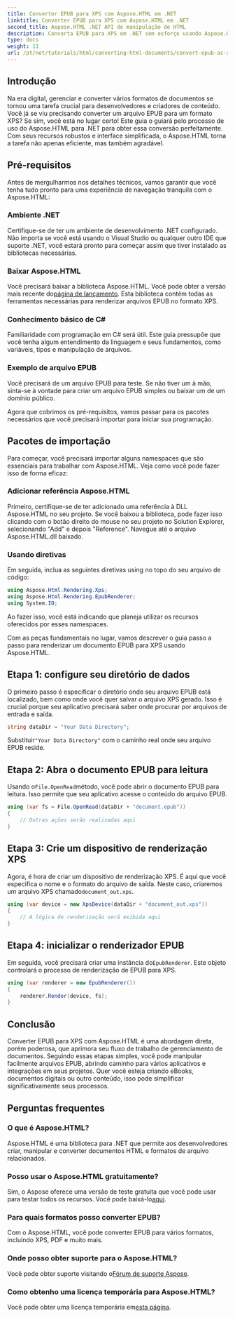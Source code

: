 ```yaml
---
title: Converter EPUB para XPS com Aspose.HTML em .NET
linktitle: Converter EPUB para XPS com Aspose.HTML em .NET
second_title: Aspose.HTML .NET API de manipulação de HTML
description: Converta EPUB para XPS em .NET sem esforço usando Aspose.HTML. Siga nosso guia passo a passo para renderização de documentos sem problemas.
type: docs
weight: 11
url: /pt/net/tutorials/html/converting-html-documents/convert-epub-as-xps/
---
```

## Introdução

Na era digital, gerenciar e converter vários formatos de documentos se tornou uma tarefa crucial para desenvolvedores e criadores de conteúdo. Você já se viu precisando converter um arquivo EPUB para um formato XPS? Se sim, você está no lugar certo! Este guia o guiará pelo processo de uso do Aspose.HTML para .NET para obter essa conversão perfeitamente. Com seus recursos robustos e interface simplificada, o Aspose.HTML torna a tarefa não apenas eficiente, mas também agradável.

## Pré-requisitos

Antes de mergulharmos nos detalhes técnicos, vamos garantir que você tenha tudo pronto para uma experiência de navegação tranquila com o Aspose.HTML:

### Ambiente .NET
Certifique-se de ter um ambiente de desenvolvimento .NET configurado. Não importa se você está usando o Visual Studio ou qualquer outro IDE que suporte .NET, você estará pronto para começar assim que tiver instalado as bibliotecas necessárias.

### Baixar Aspose.HTML
Você precisará baixar a biblioteca Aspose.HTML. Você pode obter a versão mais recente do[página de lançamento](https://releases.aspose.com/html/net/). Esta biblioteca contém todas as ferramentas necessárias para renderizar arquivos EPUB no formato XPS.

### Conhecimento básico de C#
Familiaridade com programação em C# será útil. Este guia pressupõe que você tenha algum entendimento da linguagem e seus fundamentos, como variáveis, tipos e manipulação de arquivos.

### Exemplo de arquivo EPUB
Você precisará de um arquivo EPUB para teste. Se não tiver um à mão, sinta-se à vontade para criar um arquivo EPUB simples ou baixar um de um domínio público.

Agora que cobrimos os pré-requisitos, vamos passar para os pacotes necessários que você precisará importar para iniciar sua programação.

## Pacotes de importação

Para começar, você precisará importar alguns namespaces que são essenciais para trabalhar com Aspose.HTML. Veja como você pode fazer isso de forma eficaz:

### Adicionar referência Aspose.HTML
Primeiro, certifique-se de ter adicionado uma referência à DLL Aspose.HTML no seu projeto. Se você baixou a biblioteca, pode fazer isso clicando com o botão direito do mouse no seu projeto no Solution Explorer, selecionando "Add" e depois "Reference". Navegue até o arquivo Aspose.HTML.dll baixado.

### Usando diretivas
Em seguida, inclua as seguintes diretivas using no topo do seu arquivo de código:

```csharp
using Aspose.Html.Rendering.Xps;
using Aspose.Html.Rendering.EpubRenderer;
using System.IO;
```

Ao fazer isso, você está indicando que planeja utilizar os recursos oferecidos por esses namespaces.

Com as peças fundamentais no lugar, vamos descrever o guia passo a passo para renderizar um documento EPUB para XPS usando Aspose.HTML.

## Etapa 1: configure seu diretório de dados

O primeiro passo é especificar o diretório onde seu arquivo EPUB está localizado, bem como onde você quer salvar o arquivo XPS gerado. Isso é crucial porque seu aplicativo precisará saber onde procurar por arquivos de entrada e saída.

```csharp
string dataDir = "Your Data Directory";
```

 Substituir`"Your Data Directory"` com o caminho real onde seu arquivo EPUB reside.

## Etapa 2: Abra o documento EPUB para leitura

 Usando o`File.OpenRead`método, você pode abrir o documento EPUB para leitura. Isso permite que seu aplicativo acesse o conteúdo do arquivo EPUB.

```csharp
using (var fs = File.OpenRead(dataDir + "document.epub"))
{
    // Outras ações serão realizadas aqui
}
```

## Etapa 3: Crie um dispositivo de renderização XPS

 Agora, é hora de criar um dispositivo de renderização XPS. É aqui que você especifica o nome e o formato do arquivo de saída. Neste caso, criaremos um arquivo XPS chamado`document_out.xps`.

```csharp
using (var device = new XpsDevice(dataDir + "document_out.xps"))
{
    // A lógica de renderização será exibida aqui
}
```

## Etapa 4: inicializar o renderizador EPUB

 Em seguida, você precisará criar uma instância do`EpubRenderer`. Este objeto controlará o processo de renderização de EPUB para XPS.

```csharp
using (var renderer = new EpubRenderer())
{
    renderer.Render(device, fs);
}
```

## Conclusão

Converter EPUB para XPS com Aspose.HTML é uma abordagem direta, porém poderosa, que aprimora seu fluxo de trabalho de gerenciamento de documentos. Seguindo essas etapas simples, você pode manipular facilmente arquivos EPUB, abrindo caminho para vários aplicativos e integrações em seus projetos. Quer você esteja criando eBooks, documentos digitais ou outro conteúdo, isso pode simplificar significativamente seus processos. 

## Perguntas frequentes

### O que é Aspose.HTML?
Aspose.HTML é uma biblioteca para .NET que permite aos desenvolvedores criar, manipular e converter documentos HTML e formatos de arquivo relacionados.

### Posso usar o Aspose.HTML gratuitamente?
 Sim, o Aspose oferece uma versão de teste gratuita que você pode usar para testar todos os recursos. Você pode baixá-lo[aqui](https://releases.aspose.com/).

### Para quais formatos posso converter EPUB?
Com o Aspose.HTML, você pode converter EPUB para vários formatos, incluindo XPS, PDF e muito mais.

### Onde posso obter suporte para o Aspose.HTML?
 Você pode obter suporte visitando o[Fórum de suporte Aspose](https://forum.aspose.com/c/html/29).

### Como obtenho uma licença temporária para Aspose.HTML?
 Você pode obter uma licença temporária em[esta página](https://purchase.conholdate.com/temporary-license/).